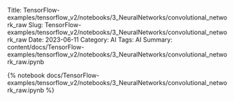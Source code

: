 Title: TensorFlow-examples/tensorflow_v2/notebooks/3_NeuralNetworks/convolutional_network_raw
Slug: TensorFlow-examples/tensorflow_v2/notebooks/3_NeuralNetworks/convolutional_network_raw
Date: 2023-06-11
Category: AI
Tags: AI
Summary: content/docs/TensorFlow-examples/tensorflow_v2/notebooks/3_NeuralNetworks/convolutional_network_raw.ipynb

{% notebook docs/TensorFlow-examples/tensorflow_v2/notebooks/3_NeuralNetworks/convolutional_network_raw.ipynb %}